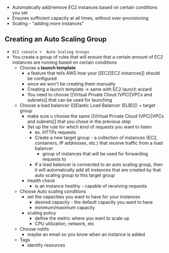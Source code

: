 - Automatically add/remove EC2 instances based on certain conditions you set
- Ensures sufficient capacity at all times, without over-provisioning
- Scaling - "adding more instances"
## Creating an Auto Scaling Group
- `EC2 console >  Auto Scaling Groups`
- You create a group of rules that will ensure that a certain amount of EC2 instances are running based on certain conditions
	- Choose a **launch template**
		- a feature that tells AWS how your [[EC2|EC2 instances]] should be configured
		- since we won't be creating them manually
		- Creating a launch template -> same with EC2 launch wizard
		- You need to choose [[Virtual Private Cloud (VPC)|VPCs and subnets]] that can be used for launching
	- Choose a load balancer ([[Elastic Load Balancer (ELB)]]) + target group
		- make sure u choose the same [[Virtual Private Cloud (VPC)|VPCs and subnets]] that you chose in the previous step
		- Set up the rule for which kind of requests you want to listen
			- ex. HTTPs requests
			- Create a new target group - a collection of instances (EC2, containers, IP addresses, etc.) that receive traffic from a load balancer 
				- group of instances that will be used for forwarding requests to
			- If a load balancer is connected to an auto scaling group, then it will automatically add all instances that are created by that auto scaling group to this target group
		- Health check
			- is an instance healthy - capable of receiving requests
	- Choose Auto scaling conditions
		- set the capacities you want to have for your instances
			- desired capacity - the default capacity you want to have
			- minimum/maximum capacity
		- scaling policy
			- define the metric where you want to scale up
			- CPU utilization, network, etc
	- Choose notifs
		- maybe an email so you know when an instance is added
	- Tags
		- identify resources